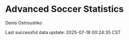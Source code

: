 # Advanced Soccer Statistics
Denis Ostroushko

<!-- gfm -->

Last successful data update: 2025-07-18 00:24:35 CST
